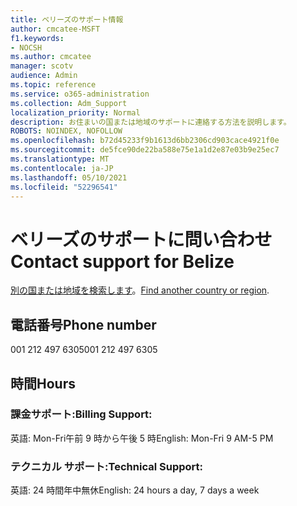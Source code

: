 ```yaml
---
title: ベリーズのサポート情報
author: cmcatee-MSFT
f1.keywords:
- NOCSH
ms.author: cmcatee
manager: scotv
audience: Admin
ms.topic: reference
ms.service: o365-administration
ms.collection: Adm_Support
localization_priority: Normal
description: お住まいの国または地域のサポートに連絡する方法を説明します。
ROBOTS: NOINDEX, NOFOLLOW
ms.openlocfilehash: b72d45233f9b1613d6bb2306cd903cace4921f0e
ms.sourcegitcommit: de5fce90de22ba588e75e1a1d2e87e03b9e25ec7
ms.translationtype: MT
ms.contentlocale: ja-JP
ms.lasthandoff: 05/10/2021
ms.locfileid: "52296541"
---
```

# <a name="contact-support-for-belize"></a><span data-ttu-id="a556a-103">ベリーズのサポートに問い合わせ</span><span class="sxs-lookup"><span data-stu-id="a556a-103">Contact support for Belize</span></span>

<span data-ttu-id="a556a-104">[別の国または地域を検索します](../../business-video/get-help-support.md)。</span><span class="sxs-lookup"><span data-stu-id="a556a-104">[Find another country or region](../../business-video/get-help-support.md).</span></span>

## <a name="phone-number"></a><span data-ttu-id="a556a-105">電話番号</span><span class="sxs-lookup"><span data-stu-id="a556a-105">Phone number</span></span>
<span data-ttu-id="a556a-106">001 212 497 6305</span><span class="sxs-lookup"><span data-stu-id="a556a-106">001 212 497 6305</span></span>

## <a name="hours"></a><span data-ttu-id="a556a-107">時間</span><span class="sxs-lookup"><span data-stu-id="a556a-107">Hours</span></span>
### <a name="billing-support"></a><span data-ttu-id="a556a-108">課金サポート:</span><span class="sxs-lookup"><span data-stu-id="a556a-108">Billing Support:</span></span>

<span data-ttu-id="a556a-109">英語: Mon-Fri午前 9 時から午後 5 時</span><span class="sxs-lookup"><span data-stu-id="a556a-109">English: Mon-Fri 9 AM-5 PM</span></span>

### <a name="technical-support"></a><span data-ttu-id="a556a-110">テクニカル サポート:</span><span class="sxs-lookup"><span data-stu-id="a556a-110">Technical Support:</span></span>

<span data-ttu-id="a556a-111">英語: 24 時間年中無休</span><span class="sxs-lookup"><span data-stu-id="a556a-111">English: 24 hours a day, 7 days a week</span></span>
